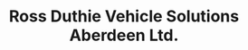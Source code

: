 ---
title: "Ross Duthie Vehicle Solutions Aberdeen Ltd."
url: /aberdeen/ross-duthie-vehicle-solutions-aberdeen-ltd/
shop: car
---